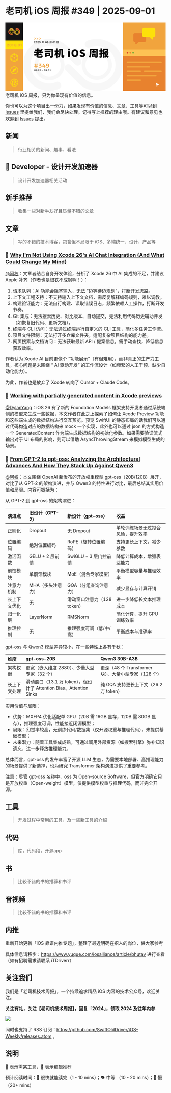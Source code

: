 # 老司机 iOS 周报 #349 | 2025-09-01

![ios-weekly](https://github.com/SwiftOldDriver/iOS-Weekly/blob/master/assets/weekly-header/349.jpg?raw=true)
老司机 iOS 周报，只为你呈现有价值的信息。

你也可以为这个项目出一份力，如果发现有价值的信息、文章、工具等可以到 [Issues](https://github.com/SwiftOldDriver/iOS-Weekly/issues) 里提给我们，我们会尽快处理。记得写上推荐的理由哦。有建议和意见也欢迎到 [Issues](https://github.com/SwiftOldDriver/iOS-Weekly/issues) 提出。

## 新闻

> 行业相关的新闻、趣事、看法

##  Developer - 设计开发加速器

> 设计开发加速器相关活动

## 新手推荐

> 收集一些对新手友好且质量不错的文章

## 文章

> 写的不错的技术博客，包含但不局限于 iOS、多端统一、设计、产品等

### 🐎 [Why I'm Not Using Xcode 26's AI Chat Integration (And What Could Change My Mind)](https://www.fline.dev/why-im-not-using-xcode-26s-ai-chat-integration-and-what-could-change-my-mind/)

[@阿权](https://github.com/bqlin)：文章者结合自身开发体验，分析了 Xcode 26 中 AI 集成的不足，并建议 Apple 补齐（作者也是恨铁不成钢啊！）：

1. 请求队列：AI 功能会阻塞输入，无法 “边等待边规划”，打断开发思路。
2. 上下文工程支持：不支持输入上下文文档，需反复解释编码规则，难以调教。
3. 构建验证能力：无法自行构建、读取错误日志，频繁依赖人工操作，打断开发节奏。
4. Git 集成：无法搜索历史、对比版本、自动提交，无法利用代码历史辅助开发（如恢复旧代码、更新文档）。
5. 终端与 CLI 访问：无法通过终端运行自定义的 CLI 工具，简化多任务工作流。
6. 项目文件限制：无法打开多仓库文件夹，适配复杂项目结构的能力差。
7. 网页搜索与文档访问：无法获取最新 API / 提案信息，需手动查找，降低信息获取效率。

作者认为 Xcode AI 目前更像个 “功能展示”（有但难用），而非真正的生产力工具，核心问题是未围绕 “ AI 驱动开发” 的工作流设计（如频繁的人工干预、缺少自动化能力）。

为此，作者也是放弃了 Xcode 转向了 Cursor + Claude Code。

### 🐎 [Working with partially generated content in Xcode previews](https://www.artemnovichkov.com/blog/working-with-partially-generated-content-in-xcode-previews)

[@DylanYang](https://github.com/Dylan19Yang)：iOS 26 有了新的 Foundation Models 框架支持开发者通过系统端侧的模型来生成一些数据，本文作者在此之上探索了如何让 Xcode Preview 功能和这些端生成的数据结构进行交互预览。预览 SwiftUI 的静态布局的话我们可以通过代码构造对应的数据结构来 mock 一个实现，此外也可以通过 json 的方式构造一个 GeneratedContent 作为端生成数据结构的初始化参数。如果需要验证流式输出对于 UI 布局的影响，则可以借助 AsyncThrowingStream 来模拟模型生成的场景。

### 🐢 [From GPT-2 to gpt-oss: Analyzing the Architectural Advances And How They Stack Up Against Qwen3](https://sebastianraschka.com/blog/2025/from-gpt-2-to-gpt-oss.html)

[@阿权](https://github.com/bqlin)：本文围绕 OpenAI 新发布的开放权重模型 gpt-oss（20B/120B）展开，对比了从 GPT-2 的架构演进，并与 Qwen3 的特性进行对比，最后总结其实用价值和局限。内容可概括为：

从 GPT-2 到 gpt-oss 的架构演进：

| 演进点       | 旧设计（GPT-2）   | 新设计（gpt-oss）           | 收益                               |
| :----------- | :---------------- | :-------------------------- | :--------------------------------- |
| 正则化       | Dropout           | 无 Dropout                  | 单轮训练场景无过拟合风险，提升效率 |
| 位置编码     | 绝对位置编码      | RoPE（旋转位置编码）        | 支持更长上下文，减少参数           |
| 激活函数     | GELU + 2 层前馈   | SwiGLU + 3 层门控前馈       | 降低计算成本，增强表达能力         |
| 前馈模块     | 单前馈模块        | MoE（混合专家模型）         | 平衡模型容量与推理效率             |
| 注意力机制   | MHA（多头注意力） | GQA（分组查询注意力）       | 减少显存与计算开销                 |
| 长上下文优化 | 无                | 滑动窗口注意力（128 token） | 进一步降低长文本推理成本           |
| 归一化层     | LayerNorm         | RMSNorm                     | 简化计算，提升 GPU 训练效率        |
| 推理控制     | 无                | 推理强度可调（低/中/高）    | 平衡成本与准确率                   |

gpt-oss 与 Qwen3 模型差异较小，在一些特性上各有千秋：

| 维度         | gpt-oss-20B                                                  | Qwen3 30B-A3B                                        |
| :----------- | :----------------------------------------------------------- | :--------------------------------------------------- |
| 架构权衡     | 更宽（嵌入维度 2880）、少量大型专家（32 个）                 | 更深（48 个 Transformer 块）、大量小型专家（128 个） |
| 长上下文处理 | 滑动窗口（13.1 万 token），但设计了 Attention Bias、Attention Sinks | 纯 GQA 支持更长上下文（26.2 万 token）               |

实用价值与局限：

- 优势：MXFP4 优化适配单 GPU（20B 需 16GB 显存，120B 需 80GB 显存），推理强度可调，性能接近闭源模型；
- 局限：幻觉率较高，无训练代码/数据集（仅开源权重与推理代码），未提供基础模型；
- 未来潜力：随着工具集成成熟，可通过调用外部资源（如搜索引擎）弥补知识遗忘，进一步释放推理能力。

总体而言，gpt-oss 的发布丰富了开源 LLM 生态，为需要本地部署、高推理能力的场景提供了新选择，也为研究 Transformer 架构演进提供了重要参考。

注意：尽管 gpt-oss 名称中，oss 为 Open-source Software，但官方明确它只是开放权重（Open-weight）模型，仅提供模型权重与推理代码，而非完全开源。

## 工具

> 开发过程中常用的工具，及一些新工具的介绍

## 代码

> 库，代码段，开源app

## 书

> 比较不错的书的推荐和书评

## 音视频

> 比较不错的书的推荐和书评

## 内推

重新开始更新「iOS 靠谱内推专题」，整理了最近明确在招人的岗位，供大家参考

具体信息请移步：https://www.yuque.com/iosalliance/article/bhutav 进行查看（如有招聘需求请联系 iTDriverr）

## 关注我们

我们是「老司机技术周报」，一个持续追求精品 iOS 内容的技术公众号，欢迎关注。

**关注有礼，关注【老司机技术周报】，回复「2024」，领取 2024 及往年内参**

![](https://github.com/SwiftOldDriver/iOS-Weekly/blob/master/assets/qrcode_for_wechat.jpg?raw=true)

同时也支持了 RSS 订阅：https://github.com/SwiftOldDriver/iOS-Weekly/releases.atom 。

## 说明

🚧 表示需某工具，🌟 表示编辑推荐

预计阅读时间：🐎 很快就能读完（1 - 10 mins）；🐕 中等 （10 - 20 mins）；🐢 慢（20+ mins）
